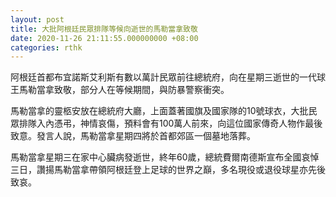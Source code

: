 ```yaml
---
layout: post
title: 大批阿根廷民眾排隊等候向逝世的馬勒當拿致敬
date: 2020-11-26 21:11:55.000000000 +08:00
categories: rthk
---
```


阿根廷首都布宜諾斯艾利斯有數以萬計民眾前往總統府，向在星期三逝世的一代球王馬勒當拿致敬，部分人在等候期間，與防暴警察衝突。

馬勒當拿的靈柩安放在總統府大廳，上面蓋著國旗及國家隊的10號球衣，大批民眾排隊入內憑弔，神情哀傷，預料會有100萬人前來，向這位國家傳奇人物作最後致意。發言人說，馬勒當拿星期四將於首都郊區一個墓地落葬。

馬勒當拿星期三在家中心臟病發逝世，終年60歲，總統費爾南德斯宣布全國哀悼三日，讚揚馬勒當拿帶領阿根廷登上足球的世界之巔，多名現役或退役球星亦先後致哀。

